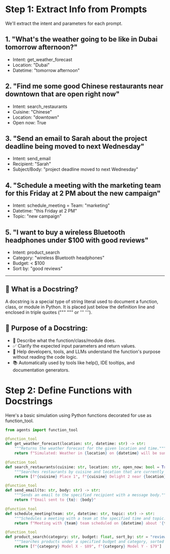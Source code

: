 # Step 1: Extract Info from Prompts 

We'll extract the intent and parameters for each prompt.

## 1. "What's the weather going to be like in Dubai tomorrow afternoon?"
- Intent: get_weather_forecast
- Location: "Dubai"
- Datetime: "tomorrow afternoon"

## 2. "Find me some good Chinese restaurants near downtown that are open right now"
- Intent: search_restaurants
- Cuisine: "Chinese"
- Location: "downtown"
- Open now: True

## 3. "Send an email to Sarah about the project deadline being moved to next Wednesday"
- Intent: send_email
- Recipient: "Sarah"
- Subject/Body: "project deadline moved to next Wednesday"

## 4. "Schedule a meeting with the marketing team for this Friday at 2 PM about the new campaign"
- Intent: schedule_meeting
= Team: "marketing"
- Datetime: "this Friday at 2 PM"
- Topic: "new campaign"

## 5. "I want to buy a wireless Bluetooth headphones under $100 with good reviews"
- Intent: product_search
- Category: "wireless Bluetooth headphones"
- Budget: < $100
- Sort by: "good reviews"

---

## 📘 What is a Docstring?
A docstring is a special type of string literal used to document a function, class, or module in Python. It is placed just below the definition line and enclosed in triple quotes (""" """ or ''' ''').

## 🧠 Purpose of a Docstring:
- 📄 Describe what the function/class/module does.
- ✅ Clarify the expected input parameters and return values.
- 🧪 Help developers, tools, and LLMs understand the function's purpose without reading the code logic.
- 📚 Automatically used by tools like help(), IDE tooltips, and documentation generators.

# Step 2: Define Functions with Docstrings
Here's a basic simulation using Python functions decorated for use as function_tool.

```python
from agents import function_tool

@function_tool
def get_weather_forecast(location: str, datetime: str) -> str:
    """Returns the weather forecast for the given location and time."""
    return f"Simulated: Weather in {location} on {datetime} will be sunny and 36°C."

@function_tool
def search_restaurants(cuisine: str, location: str, open_now: bool = True) -> list:
    """Searches restaurants by cuisine and location that are currently open."""
    return [f"{cuisine} Place 1", f"{cuisine} Delight 2 near {location}"]

@function_tool
def send_email(to: str, body: str) -> str:
    """Sends an email to the specified recipient with a message body."""
    return f"Email sent to {to}: {body}"

@function_tool
def schedule_meeting(team: str, datetime: str, topic: str) -> str:
    """Schedules a meeting with a team at the specified time and topic."""
    return f"Meeting with {team} team scheduled on {datetime} about '{topic}'."

@function_tool
def product_search(category: str, budget: float, sort_by: str = "reviews") -> list:
    """Searches products under a specified budget and category, sorted by criteria."""
    return [f"{category} Model X - $89", f"{category} Model Y - $79"]
```
